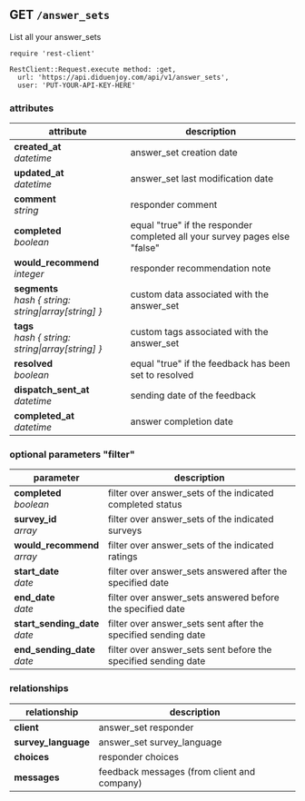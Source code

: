 ## GET `/answer_sets`

List all your answer_sets

```ruby--Rails
require 'rest-client'

RestClient::Request.execute method: :get,
  url: 'https://api.diduenjoy.com/api/v1/answer_sets',
  user: 'PUT-YOUR-API-KEY-HERE'
```

### attributes

attribute          | description
------------- | -------------
__created_at__<br>_datetime_  | answer_set creation date
__updated_at__<br>_datetime_  | answer_set last modification date
__comment__<br>_string_ | responder comment
__completed__<br>_boolean_ | equal "true" if the responder completed all your survey pages else "false"
__would_recommend__<br>_integer_ | responder recommendation note
__segments__<br>_hash { string: string&#124;array[string] }_ | custom data associated with the answer_set
__tags__<br>_hash { string: string&#124;array[string] }_ | custom tags associated with the answer_set
__resolved__<br>_boolean_ | equal "true" if the feedback has been set to resolved
__dispatch_sent_at__<br>_datetime_  | sending date of the feedback
__completed_at__<br>_datetime_  | answer completion date

### optional parameters "filter"

parameter          | description
------------- |-------------
__completed__<br>_boolean_ | filter over answer_sets of the indicated completed status
__survey_id__<br>_array_  | filter over answer_sets of the indicated surveys
__would_recommend__<br>_array_  | filter over answer_sets of the indicated ratings
__start_date__<br>_date_ | filter over answer_sets answered after the specified date
__end_date__<br>_date_ | filter over answer_sets answered before the specified date
__start_sending_date__<br>_date_ | filter over answer_sets sent after the specified sending date
__end_sending_date__<br>_date_ | filter over answer_sets sent before the specified sending date

### relationships

relationship          | description
------------------------------ | -------------
__client__  | answer_set responder
__survey_language__  | answer_set survey_language
__choices__  | responder choices
__messages__ | feedback messages (from client and company)
